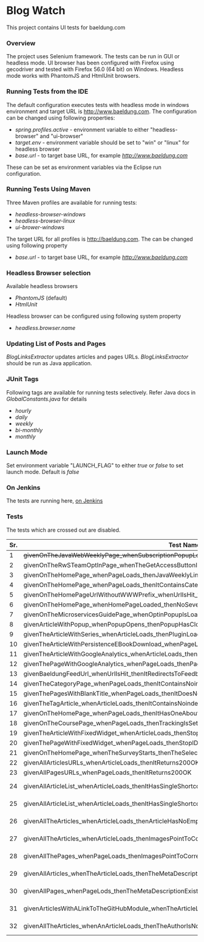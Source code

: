 # Blog Watch

This project contains UI tests for baeldung.com


### Overview

The project uses Selenium framework. The tests can be run in GUI or headless mode. UI browser has been configured with Firefox using gecodriver and tested with Firefox 56.0 (64 bit) on Windows. Headless mode works with PhantomJS and HtmlUnit browsers. 


### Running Tests from the IDE

The default configuration executes tests with headless mode in windows environment and target URL is http://www.baeldung.com. The configuration can be changed using following properties:

  - _spring.profiles.active_ - environment variable to either "headless-browser" and "ui-browser"
  - _target.env_ - environment variable should be set to "win" or "linux" for headless browser
  - _base.url_ - to target base URL, for example _http://www.baeldung.com_

These can be set as environment variables via the Eclipse run configuration. 


### Running Tests Using Maven 

Three Maven profiles are available for running tests: 
  - _headless-browser-windows_
  - _headless-browser-linux_ 
  - _ui-brower-windows_

The target URL for all profiles is http://baeldung.com. The can be changed using following property

- _base.url_ - to target base URL, for example _http://www.baeldung.com_

### Headless Browser selection

Available headless browsers

- _PhantomJS_ (default)
- _HtmlUnit_

Headless browser can be configured using following system property

- _headless.browser.name_


### Updating List of Posts and Pages


_BlogLinksExtractor_ updates articles and pages URLs. _BlogLinksExtractor_ should be run as Java application. 


### JUnit Tags

Following tags are available for running tests selectively. Refer Java docs in _GlobalConstants.java_ for details
  - _hourly_
  - _daily_
  - _weekly_
  - _bi-monthly_
  - _monthly_


### Launch Mode
 
Set environment variable "LAUNCH_FLAG" to either _true_ or _false_ to set launch mode. Default is _false_


### On Jenkins
 
 The tests are running here, [on Jenkins](https://rest-security.ci.cloudbees.com/job/site-monitor/job/site-watch/)
 
### Tests
 The tests which are crossed out are disabled.

| Sr. | Test Name | Tag/Frequency |
| --- | --------- | ------------- |
| 1 | ~~givenOnTheJavaWebWeeklyPage_whenSubscriptionPopupLoads_thenItContainsSubscriptionElements~~ | hourly |
| 2 | givenOnTheRwSTeamOptInPage_whenTheGetAccessButtonIsClicked_thenTheOptInsPopupsWorkFine | hourly |
| 3 | givenOnTheHomePage_whenPageLoads_thenJavaWeeklyLinksMatchWithTheLinkText | daily |
| 4 | givenOnTheHomePage_whenPageLoads_thenItContainsCategoriesInTheFooterMenu | daily |
| 5 | givenOnTheHomePageUrlWithoutWWWPrefix_whenUrlIsHit_thenItRedirectsToWWW | daily |
| 6 | givenOnTheHomePage_whenHomePageLoaded_thenNoSevereMessagesInBrowserLog | daily |
| 7 | givenOnTheMicroservicesGuidePage_whenOptinPopupIsLoaded_thenItContainsImages | daily |
| 8 | givenArticleWithPopup_whenPopupOpens_thenPopupHasCloseButton | daily |
| 9 | givenTheArticleWithSeries_whenArticleLoads_thenPluginLoadsProperly | daily |
| 10 | givenTheArticleWithPersistenceEBookDownload_whenPageLoads_thenFooterImageIsDisplayed | daily |
| 11 | givenTheArticleWithGoogleAnalytics_whenArticleLoads_thenArticleHasAnalyticsCode | daily |
| 12 | givenThePageWithGoogleAnalytics_whenPageLoads_thenPageHasAnalyticsCode | daily |
| 13 | givenBaeldungFeedUrl_whenUrlIsHit_thenItRedirectsToFeedburner | daily |
| 14 | givenTheCategoryPage_whenPageLoads_thenItContainsNoindexRobotsMeta | daily |
| 15 | givenThePagesWithBlankTitle_whenPageLoads_thenItDoesNotContainNotitleText | daily |
| 16 | givenTheTagArticle_whenArticleLoads_thenItContainsNoindexRobotsMeta | daily
| 17 | givenOnTheHomePage_whenPageLoads_thenItHasOneAboutMenuInTheFooter | daily
| 18 | givenOnTheCoursePage_whenPageLoads_thenTrackingIsSetupCorrectly | daily |
| 19 | givenTheArticleWithFixedWidget_whenArticleLoads_thenStopIDIsConfiguredCorrectly | daily |
| 20 | givenThePageWithFixedWidget_whenPageLoads_thenStopIDIsConfiguredCorrectly | daily |
| 21 | givenOnTheHomePage_whenTheSurveyStarts_thenTheSelectValueIsPostedToTheDrip | weekly |
| 22 | givenAllArticlesURLs_whenArticleLoads_thenItReturns200OK | weekly |
| 23 | givenAllPagesURLs_whenPageLoads_thenItReturns200OK | weekly |
| 24 | givenAllArticleList_whenArticleLoads_thenItHasSingleShortcodeAtTheTop|twice-a-month |
| 25 | givenAllArticleList_whenArticleLoads_thenItHasSingleShortcodeAtTheEnd | twice-a-month |
| 26 | givenAllTheArticles_whenArticleLoads_thenArticleHasNoEmptyDiv | twice-a-month |
| 27 | givenAllTheArticles_whenArticleLoads_thenImagesPointToCorrectEnv | twice-a-month |
| 28 | givenAllThePages_whenPageLoads_thenImagesPointToCorrectEnv | twice-a-month |
| 29 | givenAllArticles_whenTheArticleLoads_thenTheMetaDescriptionExists | twice-a-month |
| 30 | givenAllPages_whenPageLods_thenTheMetaDescriptionExists | twice-a-month |
| 31 | givenArticlesWithALinkToTheGitHubModule_whenTheArticleLoads_thenTheGitHubModuleLinksBackToTheArticle | twice-a-month |
| 32 | givenAllTheArticles_whenAnArticleLoads_thenTheAuthorIsNotFromTheExcludedList | twice-a-month |












